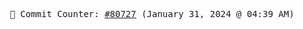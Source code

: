 <p align="center">
    <samp>
        📮 Commit Counter: <a href="https://github.com/Javascript-void0/Javascript-void0/commits/main">#80727</a> (January 31, 2024 @ 04:39 AM)
    </samp>
</p>